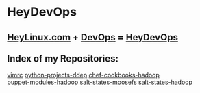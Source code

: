 HeyDevOps
=========
[HeyLinux.com](http://heylinux.com) + [DevOps](http://zh.wikipedia.org/zh-cn/DevOps) = [HeyDevOps](https://github.com/mcsrainbow/heydevops) <br />
<br />
Index of my Repositories:<br />
------------------
[vimrc](https://github.com/mcsrainbow/vimrc)    [python-projects-ddep](https://github.com/mcsrainbow/python-projects-ddep)    [chef-cookbooks-hadoop](https://github.com/mcsrainbow/chef-cookbooks-hadoop)<br />
[puppet-modules-hadoop](https://github.com/mcsrainbow/puppet-modules-hadoop)    [salt-states-moosefs](https://github.com/mcsrainbow/salt-states-moosefs)    [salt-states-hadoop](https://github.com/mcsrainbow/salt-states-hadoop)<br />
